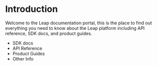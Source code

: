 # Introduction

Welcome to the Leap documentation portal, this is the place to find out
everything you need to know about the Leap platform including API reference, SDK
docs, and product guides.

- SDK docs
- API Reference
- Product Guides
- Other Info
